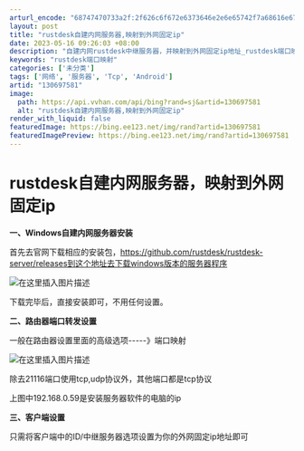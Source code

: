 ```yaml
---
arturl_encode: "68747470733a2f:2f626c6f672e6373646e2e6e65742f7a68616e677a796f6b2f:61727469636c652f64657461696c732f313330363937353831"
layout: post
title: "rustdesk自建内网服务器,映射到外网固定ip"
date: 2023-05-16 09:26:03 +08:00
description: "自建内网rustdesk中继服务器，并映射到外网固定ip地址_rustdesk端口映射"
keywords: "rustdesk端口映射"
categories: ['未分类']
tags: ['网络', '服务器', 'Tcp', 'Android']
artid: "130697581"
image:
  path: https://api.vvhan.com/api/bing?rand=sj&artid=130697581
  alt: "rustdesk自建内网服务器,映射到外网固定ip"
render_with_liquid: false
featuredImage: https://bing.ee123.net/img/rand?artid=130697581
featuredImagePreview: https://bing.ee123.net/img/rand?artid=130697581
---
```


# rustdesk自建内网服务器，映射到外网固定ip

**一、Windows自建内网服务器安装**
  
首先去官网下载相应的安装包，https://github.com/rustdesk/rustdesk-server/releases到这个地址去下载windows版本的服务器程序
  
![在这里插入图片描述](https://i-blog.csdnimg.cn/blog_migrate/e9685f2eb187ee24a43e492d6a8744e5.png#pic_center)
  
下载完毕后，直接安装即可，不用任何设置。
  
**二、路由器端口转发设置**

一般在路由器设置里面的高级选项-----》端口映射
  
![在这里插入图片描述](https://i-blog.csdnimg.cn/blog_migrate/870585b52afaf4475bacfd65bcf53413.png#pic_center)
  
除去21116端口使用tcp,udp协议外，其他端口都是tcp协议
  
上图中192.168.0.59是安装服务器软件的电脑的ip
  
**三、客户端设置**
  
只需将客户端中的ID/中继服务器选项设置为你的外网固定ip地址即可